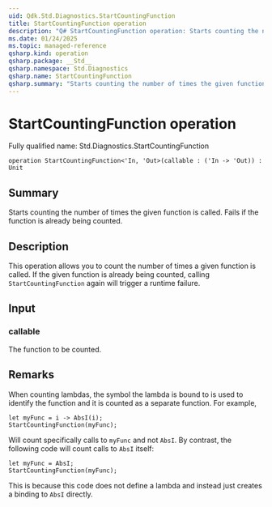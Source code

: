 ```yaml
---
uid: Qdk.Std.Diagnostics.StartCountingFunction
title: StartCountingFunction operation
description: "Q# StartCountingFunction operation: Starts counting the number of times the given function is called. Fails if the function is already being counted."
ms.date: 01/24/2025
ms.topic: managed-reference
qsharp.kind: operation
qsharp.package: __Std__
qsharp.namespace: Std.Diagnostics
qsharp.name: StartCountingFunction
qsharp.summary: "Starts counting the number of times the given function is called. Fails if the function is already being counted."
---
```


# StartCountingFunction operation

Fully qualified name: Std.Diagnostics.StartCountingFunction

```qsharp
operation StartCountingFunction<'In, 'Out>(callable : ('In -> 'Out)) : Unit
```

## Summary
Starts counting the number of times the given function is called. Fails if the function is already being counted.

## Description
This operation allows you to count the number of times a given function is called. If the given function is already
being counted, calling `StartCountingFunction` again will trigger a runtime failure.

## Input
### callable
The function to be counted.

## Remarks
When counting lambdas, the symbol the lambda is bound to is used to identify the function and it is counted as a separate function. For example,
```qsharp
let myFunc = i -> AbsI(i);
StartCountingFunction(myFunc);
```
Will count specifically calls to `myFunc` and not `AbsI`. By contrast, the following code will count calls to `AbsI` itself:
```qsharp
let myFunc = AbsI;
StartCountingFunction(myFunc);
```
This is because this code does not define a lambda and instead just creates a binding to `AbsI` directly.
